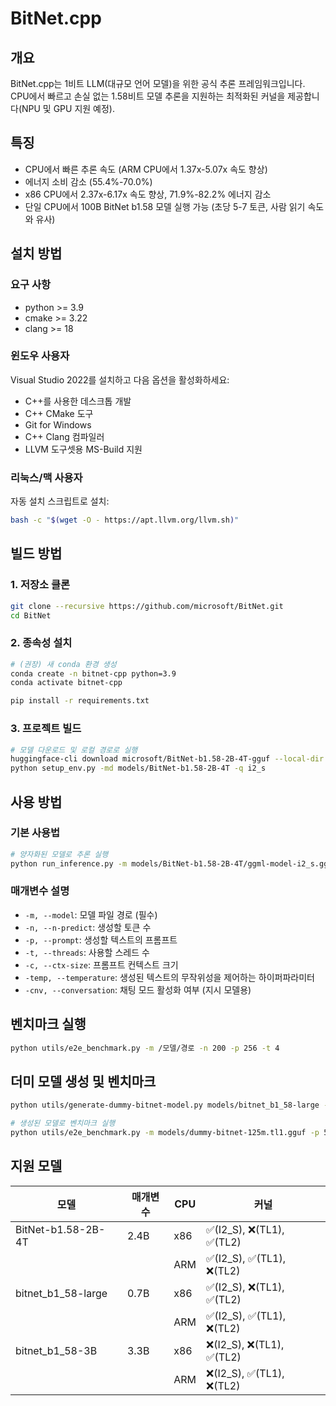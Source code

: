 # BitNet.cpp

## 개요
BitNet.cpp는 1비트 LLM(대규모 언어 모델)을 위한 공식 추론 프레임워크입니다. CPU에서 빠르고 손실 없는 1.58비트 모델 추론을 지원하는 최적화된 커널을 제공합니다(NPU 및 GPU 지원 예정).

## 특징
- CPU에서 빠른 추론 속도 (ARM CPU에서 1.37x-5.07x 속도 향상)
- 에너지 소비 감소 (55.4%-70.0%)
- x86 CPU에서 2.37x-6.17x 속도 향상, 71.9%-82.2% 에너지 감소
- 단일 CPU에서 100B BitNet b1.58 모델 실행 가능 (초당 5-7 토큰, 사람 읽기 속도와 유사)

## 설치 방법

### 요구 사항
- python >= 3.9
- cmake >= 3.22
- clang >= 18

### 윈도우 사용자
Visual Studio 2022를 설치하고 다음 옵션을 활성화하세요:
- C++를 사용한 데스크톱 개발
- C++ CMake 도구
- Git for Windows
- C++ Clang 컴파일러
- LLVM 도구셋용 MS-Build 지원

### 리눅스/맥 사용자
자동 설치 스크립트로 설치:
```bash
bash -c "$(wget -O - https://apt.llvm.org/llvm.sh)"
```

## 빌드 방법

### 1. 저장소 클론
```bash
git clone --recursive https://github.com/microsoft/BitNet.git
cd BitNet
```

### 2. 종속성 설치
```bash
# (권장) 새 conda 환경 생성
conda create -n bitnet-cpp python=3.9
conda activate bitnet-cpp

pip install -r requirements.txt
```

### 3. 프로젝트 빌드
```bash
# 모델 다운로드 및 로컬 경로로 실행
huggingface-cli download microsoft/BitNet-b1.58-2B-4T-gguf --local-dir models/BitNet-b1.58-2B-4T
python setup_env.py -md models/BitNet-b1.58-2B-4T -q i2_s
```

## 사용 방법

### 기본 사용법
```bash
# 양자화된 모델로 추론 실행
python run_inference.py -m models/BitNet-b1.58-2B-4T/ggml-model-i2_s.gguf -p "당신은 도움이 되는 조수입니다" -cnv
```

### 매개변수 설명
- `-m, --model`: 모델 파일 경로 (필수)
- `-n, --n-predict`: 생성할 토큰 수
- `-p, --prompt`: 생성할 텍스트의 프롬프트
- `-t, --threads`: 사용할 스레드 수
- `-c, --ctx-size`: 프롬프트 컨텍스트 크기
- `-temp, --temperature`: 생성된 텍스트의 무작위성을 제어하는 하이퍼파라미터
- `-cnv, --conversation`: 채팅 모드 활성화 여부 (지시 모델용)

## 벤치마크 실행

```bash
python utils/e2e_benchmark.py -m /모델/경로 -n 200 -p 256 -t 4
```

## 더미 모델 생성 및 벤치마크
```bash
python utils/generate-dummy-bitnet-model.py models/bitnet_b1_58-large --outfile models/dummy-bitnet-125m.tl1.gguf --outtype tl1 --model-size 125M

# 생성된 모델로 벤치마크 실행
python utils/e2e_benchmark.py -m models/dummy-bitnet-125m.tl1.gguf -p 512 -n 128
```

## 지원 모델
| 모델 | 매개변수 | CPU | 커널 |
|------|---------|-----|------|
| BitNet-b1.58-2B-4T | 2.4B | x86 | ✅(I2_S), ❌(TL1), ✅(TL2) |
|                    |      | ARM | ✅(I2_S), ✅(TL1), ❌(TL2) |
| bitnet_b1_58-large | 0.7B | x86 | ✅(I2_S), ❌(TL1), ✅(TL2) |
|                    |      | ARM | ✅(I2_S), ✅(TL1), ❌(TL2) |
| bitnet_b1_58-3B | 3.3B | x86 | ❌(I2_S), ❌(TL1), ✅(TL2) |
|                 |      | ARM | ❌(I2_S), ✅(TL1), ❌(TL2) | 